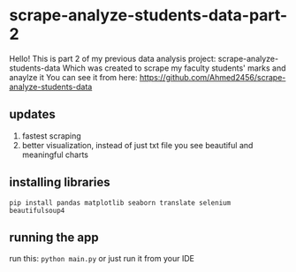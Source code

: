 # scrape-analyze-students-data-part-2
Hello! This is part 2 of my previous data analysis project: scrape-analyze-students-data
Which was created to scrape my faculty students' marks and anaylze it
You can see it from here: https://github.com/Ahmed2456/scrape-analyze-students-data

## updates
1. fastest scraping
2. better visualization, instead of just txt file you see beautiful and meaningful charts 

## installing libraries
`pip install pandas matplotlib seaborn translate selenium beautifulsoup4`

## running the app
run this: `python main.py` 
or just run it from your IDE

